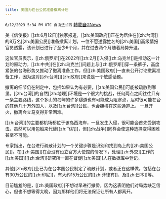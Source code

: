 ```yaml
---
title: 美国为在台公民准备撤离计划
---
```

`6/12/2023 5:34 PM UTC 自由法兰西` [轉載自GNews](https://gnews.org/articles/1378624)

美《信使报》[[zh:6月12日]]独家报道，[[zh:美国政府]]正在为居住在[[zh:台湾]]的8万名[[zh:美国公民]]准备撤离计划。一位不愿透露姓名的[[zh:美国]]高级情报官员透露，该计划已进行了至少6个月，并在过去两个月随着局势升温。

  

这位官员表示，[[zh:俄罗斯]]在2022年[[zh:2月]]入侵[[zh:乌克兰]]是推动这一计划的原动力，[[zh:中共]]在[[zh:乌克兰]]问题上与[[zh:俄罗斯]]穿一条裤子，高度紧张的台海形势又推动了撤离准备工作。但[[zh:美国政府]]一直未公开讨论撤离准备工作，因为这对[[zh:台湾]][[zh:政府]]来说是一个敏感话题。

  

撤离的细节仍在制定中，包括如果认为有必要，[[zh:美国公民]]可能被疏散到哪里。[[zh:台湾]]的自然[[zh:地理]]环境是一个很大的挑战，任何两点之间往往只有一条主要路线，这个多山的岛屿的许多隧道也有可能成为阻塞点，届时很可能在台的其他几十万外国人，以及[[zh:台湾]]公民，也会拥挤在这些通道上。 一旦开火，撤离会立马变得非常困难。

  

[[zh:台湾]]的主要都机场都位于该岛西海岸，一旦发生入侵，很可能会首先受到攻击。虽然可以用包船来代替[[zh:飞机]]，但[[zh:战争]]同样会使这种选择变得困难甚至不可能。

  

专家指出，在台进行疏散计划的一个关键步骤是识别和找到岛上的[[zh:美国公民]]。在[[zh:美国]]在台没有设立官方大使馆的情况下，处理[[zh:外交]]工作的[[zh:美国]][[zh:台湾]]研究所一直在督促[[zh:美国]]人在数据库中登记。

  

其他[[zh:政府]]业已为在台本国公民制定了疏散计划，或者正在这样做，包括在台有30万公民的[[zh:印尼]]，有大约15万公民的[[zh:菲律宾]]，及[[zh:日本]]等。

  

目前尴尬的是，[[zh:美国政府]]不想过早进行撤侨，因为这表明他们对局势缺乏信心，但也不想等得太晚，因为那样他们将无法保证让所有人都离开。
